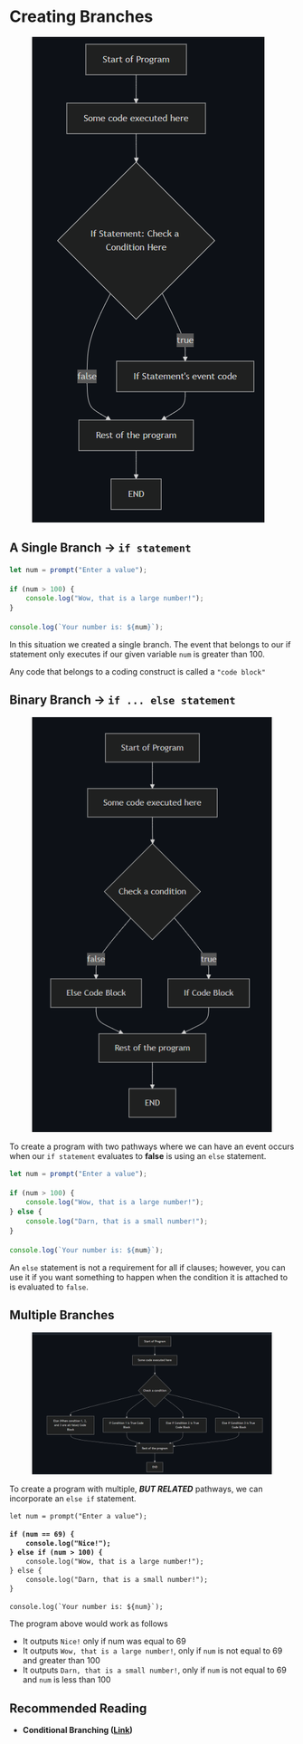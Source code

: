 # Creating Branches

<figure><img src="../.gitbook/assets/image (2).png" alt=""><figcaption></figcaption></figure>

## A Single Branch -> `if statement`

```javascript
let num = prompt("Enter a value");

if (num > 100) {
    console.log("Wow, that is a large number!");
}

console.log(`Your number is: ${num}`);
```

In this situation we created a single branch. The event that belongs to our if statement only executes if our given variable `num` is greater than 100.

Any code that belongs to a coding construct is called a `"code block"`

## Binary Branch -> `if ... else statement`

<figure><img src="../.gitbook/assets/image (1) (1) (1).png" alt=""><figcaption></figcaption></figure>

To create a program with two pathways where we can have an event occurs when our `if statement` evaluates to **false** is using an `else` statement.

```javascript
let num = prompt("Enter a value");

if (num > 100) {
    console.log("Wow, that is a large number!");
} else {
    console.log("Darn, that is a small number!");
}

console.log(`Your number is: ${num}`);
```

An `else` statement is not a requirement for all if clauses; however, you can use it if you want something to happen when the condition it is attached to is evaluated to `false`.

## Multiple Branches

<figure><img src="../.gitbook/assets/image (6).png" alt=""><figcaption></figcaption></figure>

To create a program with multiple, _**BUT RELATED**_ pathways, we can incorporate an `else if` statement.

<pre class="language-javascript"><code class="lang-javascript">let num = prompt("Enter a value");

<strong>if (num == 69) {
</strong><strong>    console.log("Nice!");
</strong><strong>} else if (num > 100) {
</strong>    console.log("Wow, that is a large number!");
} else {
    console.log("Darn, that is a small number!");
}

console.log(`Your number is: ${num}`);
</code></pre>

The program above would work as follows

* It outputs `Nice!` only if num was equal to 69
* It outputs `Wow, that is a large number!`, only if `num` is not equal to 69 and greater than 100
* It outputs `Darn, that is a small number!`, only if `num` is not equal to 69 and `num` is less than 100

## Recommended Reading

* **Conditional Branching (**[**Link**](https://javascript.info/ifelse)**)**
